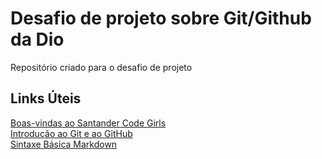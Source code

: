 # Desafio de projeto sobre Git/Github da Dio
Repositório criado para o desafio de projeto
## Links Úteis
[Boas-vindas ao Santander Code Girls](https://web.dio.me/course/boas-vindas-ao-santander-code-girls/learning/4d12fd61-7ccc-45c7-90db-cf3f201fbd45?back=/track/santander-code-girls&tab=undefined&moduleId=undefined)<br />
[Introdução ao Git e ao GitHub](https://web.dio.me/course/introducao-ao-git-e-ao-github/learning/75b9fe49-6ed4-4480-83a7-7e37fc356aa9?back=/track/santander-code-girls&tab=undefined&moduleId=undefined)<br />
[Sintaxe Básica Markdown](http:markdownguide.org/basic-syntax/)<br />


